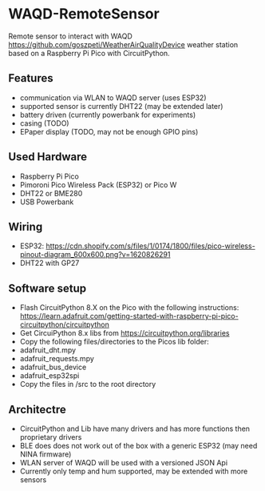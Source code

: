 # WAQD-RemoteSensor

Remote sensor to interact with WAQD https://github.com/goszpeti/WeatherAirQualityDevice weather station based on a Raspberry Pi Pico with CircuitPython.

## Features

- communication via WLAN to WAQD server (uses ESP32)
- supported sensor is currently DHT22 (may be extended later)
- battery driven (currently powerbank for experiments)
- casing (TODO)
- EPaper display (TODO, may not be enough GPIO pins)

## Used Hardware

- Raspberry Pi Pico
- Pimoroni Pico Wireless Pack (ESP32) or Pico W
- DHT22 or BME280
- USB Powerbank

## Wiring

* ESP32: https://cdn.shopify.com/s/files/1/0174/1800/files/pico-wireless-pinout-diagram_600x600.png?v=1620826291
* DHT22 with GP27

## Software setup

* Flash CircuitPython 8.X on the Pico with the following instructions: https://learn.adafruit.com/getting-started-with-raspberry-pi-pico-circuitpython/circuitpython
* Get CircuiPython 8.x libs from https://circuitpython.org/libraries
* Copy the following files/directories to the Picos lib folder:
 * adafruit_dht.mpy
 * adafruit_requests.mpy
 * adafruit_bus_device
 * adafruit_esp32spi
* Copy the files in /src to the root directory

## Architectre

* CircuitPython and Lib have many drivers and has more functions then proprietary drivers
* BLE does does not work out of the box with a generic ESP32 (may need NINA firmware)
* WLAN server of WAQD will be used with a versioned JSON Api
 * Currently only temp and hum supported, may be extended with more sensors

